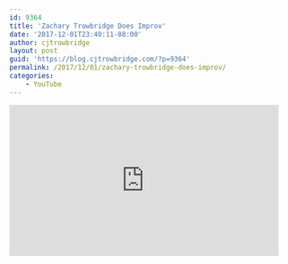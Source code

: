 ```yaml
---
id: 9364
title: 'Zachary Trowbridge Does Improv'
date: '2017-12-01T23:40:11-08:00'
author: cjtrowbridge
layout: post
guid: 'https://blog.cjtrowbridge.com/?p=9364'
permalink: /2017/12/01/zachary-trowbridge-does-improv/
categories:
    - YouTube
---
```


<div style="width: 480px; height: 270px; overflow: hidden; position: relative;"><iframe allowfullscreen="allowfullscreen" frameborder="0" height="270" id="okplayer" mozallowfullscreen="mozallowfullscreen" scrolling="no" seamless="seamless" src="http://youtube.com/embed/8d1G8we408E" style="position: absolute; top: 0px; left: 0px; width: 480px; height: 270px;" webkitallowfullscreen="webkitAllowFullScreen" width="480"></iframe></div>